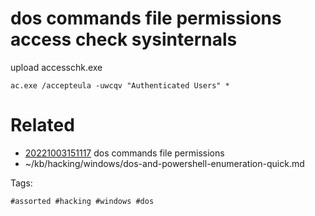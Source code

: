 # dos commands file permissions access check sysinternals
upload accesschk.exe
```dos
ac.exe /accepteula -uwcqv "Authenticated Users" *
```

# Related

- [20221003151117](/zet/20221003151117/README.md) dos commands file permissions
- ~/kb/hacking/windows/dos-and-powershell-enumeration-quick.md

Tags:

    #assorted #hacking #windows #dos
